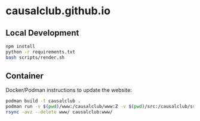# causalclub.github.io

## Local Development

```bash
npm install
python -r requirements.txt
bash scripts/render.sh
```

## Container

Docker/Podman instructions to update the website:

```bash
podman build -t causalclub .
podman run -v $(pwd)/www:/causalclub/www:Z -v $(pwd)/src:/causalclub/src:Z causalclub
rsync -avz --delete www/ causalclub:www/
```
